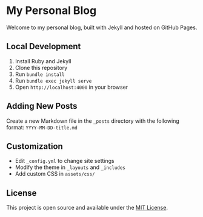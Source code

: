 # My Personal Blog

Welcome to my personal blog, built with Jekyll and hosted on GitHub Pages.

## Local Development

1. Install Ruby and Jekyll
2. Clone this repository
3. Run `bundle install`
4. Run `bundle exec jekyll serve`
5. Open `http://localhost:4000` in your browser

## Adding New Posts

Create a new Markdown file in the `_posts` directory with the following format:
`YYYY-MM-DD-title.md`

## Customization

- Edit `_config.yml` to change site settings
- Modify the theme in `_layouts` and `_includes`
- Add custom CSS in `assets/css/`

## License

This project is open source and available under the [MIT License](LICENSE).
